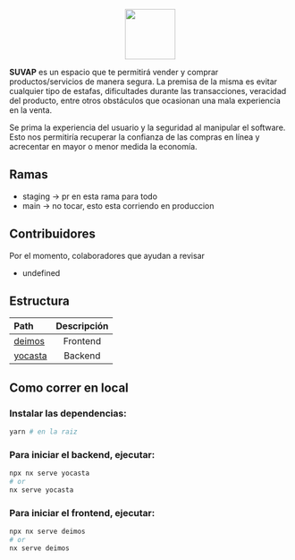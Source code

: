 <p align="center">
<img src="https://github.com/fervillalbag/suv/blob/main/logo-suv.png?raw=true" height="90" />
</p>

**SUVAP** es un espacio que te permitirá vender y comprar productos/servicios de manera segura. La premisa de la misma es evitar cualquier tipo de estafas, dificultades durante las transacciones, veracidad del producto, entre otros obstáculos que ocasionan una mala experiencia en la venta.

Se prima la experiencia del usuario y la seguridad al manipular el software. Esto nos permitiría recuperar la confianza de las compras en línea y acrecentar en mayor o menor medida la economía.

## Ramas

- staging -> pr en esta rama para todo
- main -> no tocar, esto esta corriendo en produccion

## Contribuidores

Por el momento, colaboradores que ayudan a revisar

- undefined

## Estructura

| Path                     | Descripción |
| :----------------------- | :---------: |
| [deimos](apps/deimos/)   |  Frontend   |
| [yocasta](apps/yocasta/) |   Backend   |

## Como correr en local

### Instalar las dependencias:

```bash
yarn # en la raiz
```

### Para iniciar el backend, ejecutar:

```bash
npx nx serve yocasta
# or
nx serve yocasta
```

### Para iniciar el frontend, ejecutar:

```bash
npx nx serve deimos
# or
nx serve deimos
```
